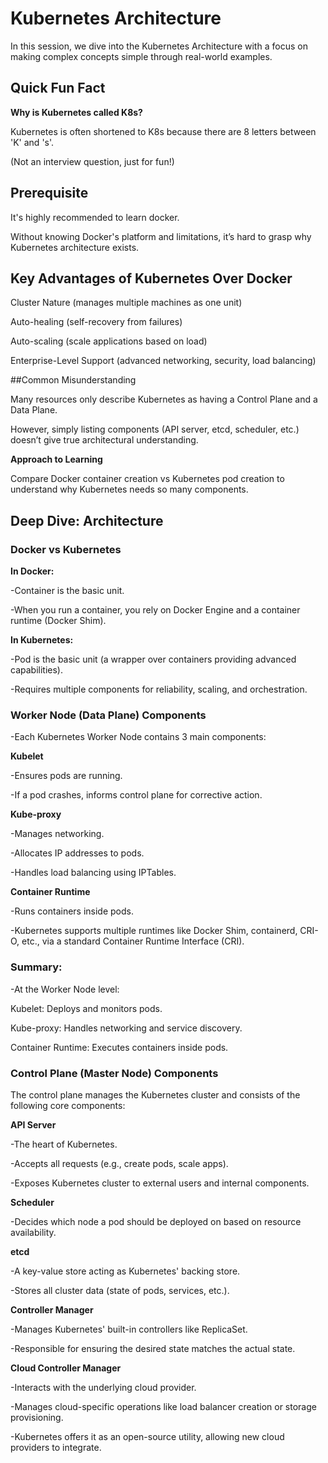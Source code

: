 # Kubernetes Architecture

In this session, we dive into the Kubernetes Architecture with a focus on making complex concepts simple through real-world examples.

## Quick Fun Fact

**Why is Kubernetes called K8s?**

Kubernetes is often shortened to K8s because there are 8 letters between 'K' and 's'.

(Not an interview question, just for fun!)

## Prerequisite
It's highly recommended to learn docker.

Without knowing Docker's platform and limitations, it’s hard to grasp why Kubernetes architecture exists.

## Key Advantages of Kubernetes Over Docker

Cluster Nature (manages multiple machines as one unit)

Auto-healing (self-recovery from failures)

Auto-scaling (scale applications based on load)

Enterprise-Level Support (advanced networking, security, load balancing)

##Common Misunderstanding

Many resources only describe Kubernetes as having a Control Plane and a Data Plane.

However, simply listing components (API server, etcd, scheduler, etc.) doesn’t give true architectural understanding.

**Approach to Learning**

Compare Docker container creation vs Kubernetes pod creation to understand why Kubernetes needs so many components.

## Deep Dive: Architecture

### Docker vs Kubernetes

**In Docker:**

-Container is the basic unit.

-When you run a container, you rely on Docker Engine and a container runtime (Docker Shim).

**In Kubernetes:**

-Pod is the basic unit (a wrapper over containers providing advanced capabilities).

-Requires multiple components for reliability, scaling, and orchestration.

### Worker Node (Data Plane) Components

-Each Kubernetes Worker Node contains 3 main components:

**Kubelet**

-Ensures pods are running.

-If a pod crashes, informs control plane for corrective action.

**Kube-proxy**

-Manages networking.

-Allocates IP addresses to pods.

-Handles load balancing using IPTables.

**Container Runtime**

-Runs containers inside pods.

-Kubernetes supports multiple runtimes like Docker Shim, containerd, CRI-O, etc., via a standard Container Runtime Interface (CRI).

### Summary:

-At the Worker Node level:

Kubelet: Deploys and monitors pods.

Kube-proxy: Handles networking and service discovery.

Container Runtime: Executes containers inside pods.

### Control Plane (Master Node) Components

The control plane manages the Kubernetes cluster and consists of the following core components:

**API Server**

-The heart of Kubernetes.

-Accepts all requests (e.g., create pods, scale apps).

-Exposes Kubernetes cluster to external users and internal components.

**Scheduler**

-Decides which node a pod should be deployed on based on resource availability.

**etcd**

-A key-value store acting as Kubernetes' backing store.

-Stores all cluster data (state of pods, services, etc.).

**Controller Manager**

-Manages Kubernetes' built-in controllers like ReplicaSet.

-Responsible for ensuring the desired state matches the actual state.

**Cloud Controller Manager**

-Interacts with the underlying cloud provider.

-Manages cloud-specific operations like load balancer creation or storage provisioning.

-Kubernetes offers it as an open-source utility, allowing new cloud providers to integrate.
